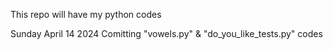 This repo will have my python codes

Sunday April 14 2024
Comitting "vowels.py" & "do_you_like_tests.py" codes
